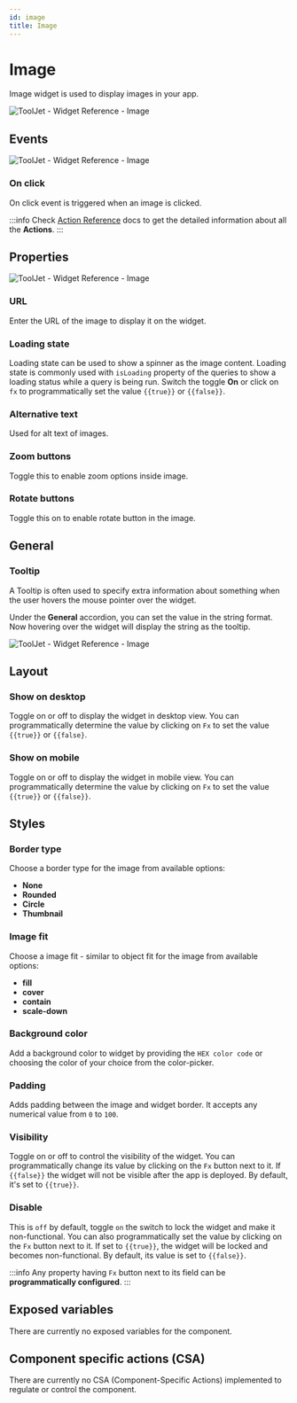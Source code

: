 ```yaml
---
id: image
title: Image
---
```

# Image

Image widget is used to display images in your app.

<div style={{textAlign: 'center'}}>

<img className="screenshot-full" src="/img/widgets/image/image.png" alt="ToolJet - Widget Reference - Image" />

</div>

## Events

<div style={{textAlign: 'center'}}>

<img className="screenshot-full" src="/img/widgets/image/events.png" alt="ToolJet - Widget Reference - Image" />

</div>

### On click

On click event is triggered when an image is clicked.

:::info
Check [Action Reference](/docs/category/actions-reference) docs to get the detailed information about all the **Actions**.
:::

## Properties

<div style={{textAlign: 'center'}}>

<img className="screenshot-full" src="/img/widgets/image/props.png" alt="ToolJet - Widget Reference - Image" />

</div>

### URL
Enter the URL of the image to display it on the widget.

### Loading state
Loading state can be used to show a spinner as the image content. Loading state is commonly used with `isLoading` property of the queries to show a loading status while a query is being run. Switch the toggle **On** or click on `fx` to programmatically set the value `{{true}}` or `{{false}}`.

### Alternative text
Used for alt text of images.

### Zoom buttons
Toggle this to enable zoom options inside image.

### Rotate buttons
Toggle this on to enable rotate button in the image.

## General
### Tooltip

A Tooltip is often used to specify extra information about something when the user hovers the mouse pointer over the widget.

Under the <b>General</b> accordion, you can set the value in the string format. Now hovering over the widget will display the string as the tooltip.

<div style={{textAlign: 'center'}}>

<img className="screenshot-full" src="/img/tooltip.png" alt="ToolJet - Widget Reference - Image" />

</div>

## Layout

### Show on desktop

Toggle on or off to display the widget in desktop view. You can programmatically determine the value by clicking on `Fx` to set the value `{{true}}` or `{{false}`.

### Show on mobile

Toggle on or off to display the widget in mobile view. You can programmatically determine the value by clicking on `Fx` to set the value `{{true}}` or `{{false}}`.

## Styles

### Border type
Choose a border type for the image from available options:
- **None**
- **Rounded**
- **Circle**
- **Thumbnail**

### Image fit
Choose a image fit - similar to object fit for the image from available options:
- **fill**
- **cover**
- **contain**
- **scale-down**

### Background color
Add a background color to widget by providing the `HEX color code` or choosing the color of your choice from the color-picker.

### Padding
Adds padding between the image and widget border. It accepts any numerical value from `0` to `100`.

### Visibility
Toggle on or off to control the visibility of the widget. You can programmatically change its value by clicking on the `Fx` button next to it. If `{{false}}` the widget will not be visible after the app is deployed. By default, it's set to `{{true}}`.

### Disable
This is `off` by default, toggle `on` the switch to lock the widget and make it non-functional. You can also programmatically set the value by clicking on the `Fx` button next to it. If set to `{{true}}`, the widget will be locked and becomes non-functional. By default, its value is set to `{{false}}`.

:::info
Any property having `Fx` button next to its field can be **programmatically configured**.
:::


## Exposed variables

There are currently no exposed variables for the component.

## Component specific actions (CSA)

There are currently no CSA (Component-Specific Actions) implemented to regulate or control the component.
